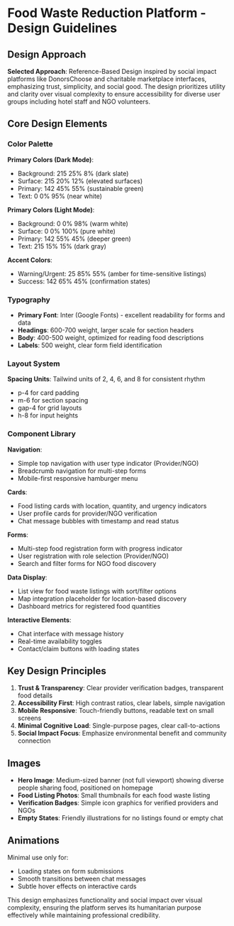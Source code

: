 # Food Waste Reduction Platform - Design Guidelines

## Design Approach
**Selected Approach**: Reference-Based Design inspired by social impact platforms like DonorsChoose and charitable marketplace interfaces, emphasizing trust, simplicity, and social good. The design prioritizes utility and clarity over visual complexity to ensure accessibility for diverse user groups including hotel staff and NGO volunteers.

## Core Design Elements

### Color Palette
**Primary Colors (Dark Mode)**: 
- Background: 215 25% 8% (dark slate)
- Surface: 215 20% 12% (elevated surfaces)
- Primary: 142 45% 55% (sustainable green)
- Text: 0 0% 95% (near white)

**Primary Colors (Light Mode)**:
- Background: 0 0% 98% (warm white)
- Surface: 0 0% 100% (pure white)
- Primary: 142 55% 45% (deeper green)
- Text: 215 15% 15% (dark gray)

**Accent Colors**: 
- Warning/Urgent: 25 85% 55% (amber for time-sensitive listings)
- Success: 142 65% 45% (confirmation states)

### Typography
- **Primary Font**: Inter (Google Fonts) - excellent readability for forms and data
- **Headings**: 600-700 weight, larger scale for section headers
- **Body**: 400-500 weight, optimized for reading food descriptions
- **Labels**: 500 weight, clear form field identification

### Layout System
**Spacing Units**: Tailwind units of 2, 4, 6, and 8 for consistent rhythm
- p-4 for card padding
- m-6 for section spacing  
- gap-4 for grid layouts
- h-8 for input heights

### Component Library

**Navigation**: 
- Simple top navigation with user type indicator (Provider/NGO)
- Breadcrumb navigation for multi-step forms
- Mobile-first responsive hamburger menu

**Cards**:
- Food listing cards with location, quantity, and urgency indicators
- User profile cards for provider/NGO verification
- Chat message bubbles with timestamp and read status

**Forms**:
- Multi-step food registration form with progress indicator
- User registration with role selection (Provider/NGO)
- Search and filter forms for NGO food discovery

**Data Display**:
- List view for food waste listings with sort/filter options
- Map integration placeholder for location-based discovery
- Dashboard metrics for registered food quantities

**Interactive Elements**:
- Chat interface with message history
- Real-time availability toggles
- Contact/claim buttons with loading states

## Key Design Principles

1. **Trust & Transparency**: Clear provider verification badges, transparent food details
2. **Accessibility First**: High contrast ratios, clear labels, simple navigation
3. **Mobile Responsive**: Touch-friendly buttons, readable text on small screens
4. **Minimal Cognitive Load**: Single-purpose pages, clear call-to-actions
5. **Social Impact Focus**: Emphasize environmental benefit and community connection

## Images
- **Hero Image**: Medium-sized banner (not full viewport) showing diverse people sharing food, positioned on homepage
- **Food Listing Photos**: Small thumbnails for each food waste listing
- **Verification Badges**: Simple icon graphics for verified providers and NGOs
- **Empty States**: Friendly illustrations for no listings found or empty chat

## Animations
Minimal use only for:
- Loading states on form submissions
- Smooth transitions between chat messages
- Subtle hover effects on interactive cards

This design emphasizes functionality and social impact over visual complexity, ensuring the platform serves its humanitarian purpose effectively while maintaining professional credibility.